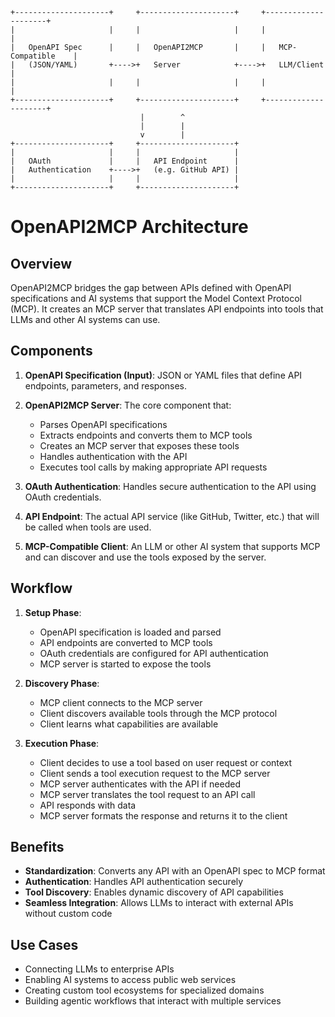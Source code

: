 ```
+---------------------+     +---------------------+     +---------------------+
|                     |     |                     |     |                     |
|   OpenAPI Spec      |     |   OpenAPI2MCP       |     |   MCP-Compatible    |
|   (JSON/YAML)       +---->+   Server            +---->+   LLM/Client        |
|                     |     |                     |     |                     |
+---------------------+     +---------------------+     +---------------------+
                             |        ^
                             |        |
                             v        |
+---------------------+     +---------------------+
|                     |     |                     |
|   OAuth             |     |   API Endpoint      |
|   Authentication    +---->+   (e.g. GitHub API) |
|                     |     |                     |
+---------------------+     +---------------------+
```

# OpenAPI2MCP Architecture

## Overview

OpenAPI2MCP bridges the gap between APIs defined with OpenAPI specifications and AI systems that support the Model Context Protocol (MCP). It creates an MCP server that translates API endpoints into tools that LLMs and other AI systems can use.

## Components

1. **OpenAPI Specification (Input)**: JSON or YAML files that define API endpoints, parameters, and responses.

2. **OpenAPI2MCP Server**: The core component that:
   - Parses OpenAPI specifications
   - Extracts endpoints and converts them to MCP tools
   - Creates an MCP server that exposes these tools
   - Handles authentication with the API
   - Executes tool calls by making appropriate API requests

3. **OAuth Authentication**: Handles secure authentication to the API using OAuth credentials.

4. **API Endpoint**: The actual API service (like GitHub, Twitter, etc.) that will be called when tools are used.

5. **MCP-Compatible Client**: An LLM or other AI system that supports MCP and can discover and use the tools exposed by the server.

## Workflow

1. **Setup Phase**:
   - OpenAPI specification is loaded and parsed
   - API endpoints are converted to MCP tools
   - OAuth credentials are configured for API authentication
   - MCP server is started to expose the tools

2. **Discovery Phase**:
   - MCP client connects to the MCP server
   - Client discovers available tools through the MCP protocol
   - Client learns what capabilities are available

3. **Execution Phase**:
   - Client decides to use a tool based on user request or context
   - Client sends a tool execution request to the MCP server
   - MCP server authenticates with the API if needed
   - MCP server translates the tool request to an API call
   - API responds with data
   - MCP server formats the response and returns it to the client

## Benefits

- **Standardization**: Converts any API with an OpenAPI spec to MCP format
- **Authentication**: Handles API authentication securely
- **Tool Discovery**: Enables dynamic discovery of API capabilities
- **Seamless Integration**: Allows LLMs to interact with external APIs without custom code

## Use Cases

- Connecting LLMs to enterprise APIs
- Enabling AI systems to access public web services
- Creating custom tool ecosystems for specialized domains
- Building agentic workflows that interact with multiple services
